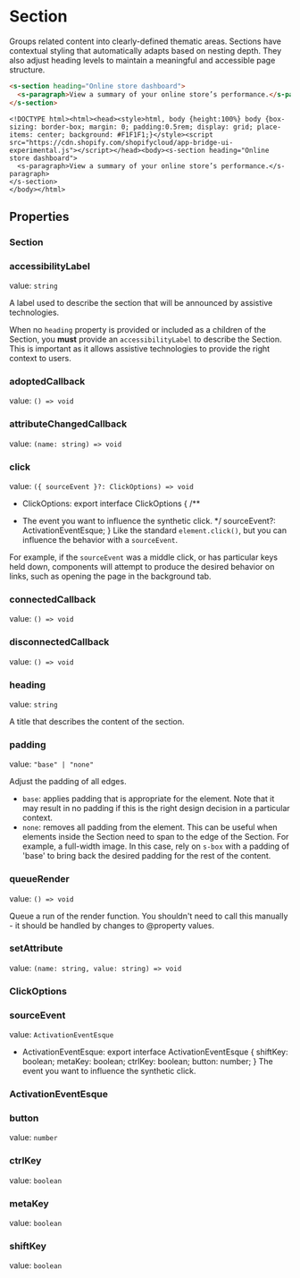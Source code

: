 # Section

Groups related content into clearly-defined thematic areas. Sections have contextual styling that automatically adapts based on nesting depth. They also adjust heading levels to maintain a meaningful and accessible page structure.

```html
<s-section heading="Online store dashboard">
  <s-paragraph>View a summary of your online store’s performance.</s-paragraph>
</s-section>

```

```preview
<!DOCTYPE html><html><head><style>html, body {height:100%} body {box-sizing: border-box; margin: 0; padding:0.5rem; display: grid; place-items: center; background: #F1F1F1;}</style><script src="https://cdn.shopify.com/shopifycloud/app-bridge-ui-experimental.js"></script></head><body><s-section heading="Online store dashboard">
  <s-paragraph>View a summary of your online store’s performance.</s-paragraph>
</s-section>
</body></html>
```

## Properties

### Section

### accessibilityLabel

value: `string`

A label used to describe the section that will be announced by assistive technologies.

When no `heading` property is provided or included as a children of the Section, you **must** provide an `accessibilityLabel` to describe the Section. This is important as it allows assistive technologies to provide the right context to users.

### adoptedCallback

value: `() => void`


### attributeChangedCallback

value: `(name: string) => void`


### click

value: `({ sourceEvent }?: ClickOptions) => void`

  - ClickOptions: export interface ClickOptions {
  /**
   * The event you want to influence the synthetic click.
   */
  sourceEvent?: ActivationEventEsque;
}
Like the standard `element.click()`, but you can influence the behavior with a `sourceEvent`.

For example, if the `sourceEvent` was a middle click, or has particular keys held down, components will attempt to produce the desired behavior on links, such as opening the page in the background tab.

### connectedCallback

value: `() => void`


### disconnectedCallback

value: `() => void`


### heading

value: `string`

A title that describes the content of the section.

### padding

value: `"base" | "none"`

Adjust the padding of all edges.

- `base`: applies padding that is appropriate for the element. Note that it may result in no padding if this is the right design decision in a particular context.
- `none`: removes all padding from the element. This can be useful when elements inside the Section need to span to the edge of the Section. For example, a full-width image. In this case, rely on `s-box` with a padding of 'base' to bring back the desired padding for the rest of the content.

### queueRender

value: `() => void`

Queue a run of the render function. You shouldn't need to call this manually - it should be handled by changes to @property values.

### setAttribute

value: `(name: string, value: string) => void`


### ClickOptions

### sourceEvent

value: `ActivationEventEsque`

  - ActivationEventEsque: export interface ActivationEventEsque {
  shiftKey: boolean;
  metaKey: boolean;
  ctrlKey: boolean;
  button: number;
}
The event you want to influence the synthetic click.

### ActivationEventEsque

### button

value: `number`


### ctrlKey

value: `boolean`


### metaKey

value: `boolean`


### shiftKey

value: `boolean`



